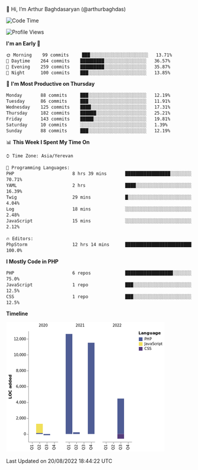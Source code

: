 👋 Hi, I’m Arthur Baghdasaryan (@arthurbaghdas)


<!--START_SECTION:waka-->
![Code Time](http://img.shields.io/badge/Code%20Time-226%20hrs%2034%20mins-blue)

![Profile Views](http://img.shields.io/badge/Profile%20Views-0-blue)

**I'm an Early 🐤** 

```text
🌞 Morning    99 commits     ███░░░░░░░░░░░░░░░░░░░░░░   13.71% 
🌆 Daytime    264 commits    █████████░░░░░░░░░░░░░░░░   36.57% 
🌃 Evening    259 commits    █████████░░░░░░░░░░░░░░░░   35.87% 
🌙 Night      100 commits    ███░░░░░░░░░░░░░░░░░░░░░░   13.85%

```
📅 **I'm Most Productive on Thursday** 

```text
Monday       88 commits     ███░░░░░░░░░░░░░░░░░░░░░░   12.19% 
Tuesday      86 commits     ███░░░░░░░░░░░░░░░░░░░░░░   11.91% 
Wednesday    125 commits    ████░░░░░░░░░░░░░░░░░░░░░   17.31% 
Thursday     182 commits    ██████░░░░░░░░░░░░░░░░░░░   25.21% 
Friday       143 commits    █████░░░░░░░░░░░░░░░░░░░░   19.81% 
Saturday     10 commits     ░░░░░░░░░░░░░░░░░░░░░░░░░   1.39% 
Sunday       88 commits     ███░░░░░░░░░░░░░░░░░░░░░░   12.19%

```


📊 **This Week I Spent My Time On** 

```text
⌚︎ Time Zone: Asia/Yerevan

💬 Programming Languages: 
PHP                      8 hrs 39 mins       █████████████████░░░░░░░░   70.71% 
YAML                     2 hrs               ████░░░░░░░░░░░░░░░░░░░░░   16.39% 
Twig                     29 mins             █░░░░░░░░░░░░░░░░░░░░░░░░   4.04% 
Log                      18 mins             ░░░░░░░░░░░░░░░░░░░░░░░░░   2.48% 
JavaScript               15 mins             ░░░░░░░░░░░░░░░░░░░░░░░░░   2.12%

🔥 Editors: 
PhpStorm                 12 hrs 14 mins      █████████████████████████   100.0%

```

**I Mostly Code in PHP** 

```text
PHP                      6 repos             ██████████████████░░░░░░░   75.0% 
JavaScript               1 repo              ███░░░░░░░░░░░░░░░░░░░░░░   12.5% 
CSS                      1 repo              ███░░░░░░░░░░░░░░░░░░░░░░   12.5%

```


**Timeline**

![Chart not found](https://raw.githubusercontent.com/arthurbaghdas/arthurbaghdas/main/charts/bar_graph.png) 


 Last Updated on 20/08/2022 18:44:22 UTC
<!--END_SECTION:waka-->
